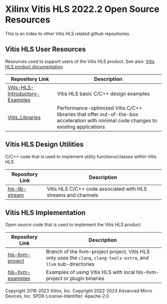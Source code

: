 # Xilinx Vitis HLS 2022.2 Open Source Resources
This is an index to other Vitis HLS related github repositories.

## Vitis HLS User Resources
Resources used to support users of the Vitis HLS product.  See also: [Vitis HLS product documentation](https://docs.xilinx.com/r/en-US/ug1399-vitis-hls)

Repository Link            | Description
---------------------|------------------
[Vitis-HLS-Introductory-Examples](https://github.com/Xilinx/Vitis-HLS-Introductory-Examples/tree/2022.2) | Vitis HLS basic C/C++ design examples 
[Vitis_Libraries](https://github.com/Xilinx/Vitis_Libraries/tree/v2022.2_rel) | Performance-optimized Vitis C/C++ libraries that offer out-of-the-box acceleration with minimal code changes to existing applications

## Vitis HLS Design Utilities
C/C++ code that is used to implement utility functions/classes within Vitis HLS

Repository Link            | Description
---------------------|------------------
[hls-lib-stream](https://github.com/Xilinx/hls-lib-stream/tree/2022.2) | Vitis HLS C/C++ code associated with HLS streams and channels


## Vitis HLS Implementation
Open source code that is used to implement the Vitis HLS product

Repository Link            | Description
---------------------|------------------
[hls-llvm-project](https://github.com/Xilinx/hls-llvm-project/tree/2022.2) | Branch of the llvm-project project, Vitis HLS only uses the `clang`, `clang-tools-extra`, and `llvm` sub-directories
[hls-llvm-examples](https://github.com/Xilinx/hls-llvm-examples/tree/2022.2) | Examples of using Vitis HLS with local hls-llvm-project or plugin binaries 

Copyright 2016-2023 Xilinx, Inc.
Copyright 2022-2023 Advanced Micro Devices, Inc.
SPDX-License-Identifier: Apache-2.0

